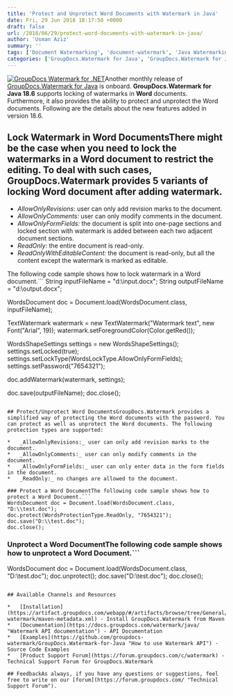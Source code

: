 ```yaml
---
title: 'Protect and Unprotect Word Documents with Watermark in Java'
date: Fri, 29 Jun 2018 18:17:50 +0000
draft: false
url: /2018/06/29/protect-word-documents-with-watermark-in-java/
author: 'Usman Aziz'
summary: ''
tags: ['Document Watermarking', 'document-watermark', 'Java Watermarking API', 'watermarking API for Java']
categories: ['GroupDocs.Watermark for Java', 'GroupDocs.Watermark for Java Release', 'GroupDocs.Watermark Product Family']
---
```


[![GroupDocs Watermark for .NET](http://blog.groupdocs.com/wp-content/uploads/sites/4/2018/01/groupdocs-watermark-java.png)](https://products.groupdocs.com/watermark/java)Another monthly release of [GroupDocs.Watermark for Java](https://products.groupdocs.com/watermark/java) is onboard. **GroupDocs.Watermark for Java 18.6** supports locking of watermarks in **Word** documents. Furthermore, it also provides the ability to protect and unprotect the Word documents. Following are the details about the new features added in version 18.6.

## Lock Watermark in Word DocumentsThere might be the case when you need to lock the watermarks in a Word document to restrict the editing. To deal with such cases, GroupDocs.Watermark provides 5 variants of locking Word document after adding watermark.

*   _AllowOnlyRevisions_: user can only add revision marks to the document.
*   _AllowOnlyComments:_ user can only modify comments in the document.
*   _AllowOnlyFormFields:_ the document is split into one-page sections and locked section with watermark is added between each two adjacent document sections.
*   _ReadOnly:_ the entire document is read-only.
*   _ReadOnlyWithEditableContent:_ the document is read-only, but all the content except the watermark is marked as editable.

The following code sample shows how to lock watermark in a Word document.```
String inputFileName = "d:\\input.docx";
String outputFileName = "d:\\output.docx";
 
WordsDocument doc = Document.load(WordsDocument.class, inputFileName);
 
TextWatermark watermark = new TextWatermark("Watermark text", new Font("Arial", 19));
watermark.setForegroundColor(Color.getRed());
 
WordsShapeSettings settings = new WordsShapeSettings();
settings.setLocked(true);
settings.setLockType(WordsLockType.AllowOnlyFormFields);
settings.setPassword("7654321");
 
doc.addWatermark(watermark, settings);
 
doc.save(outputFileName);
doc.close();
```For more details on this feature, please visit [this](https://docs.groupdocs.com/watermark/java/) documentation article.

## Protect/Unprotect Word DocumentsGroupDocs.Watermark provides a simplified way of protecting the Word documents with the password. You can protect as well as unprotect the Word documents. The following protection types are supported:

*   _AllowOnlyRevisions:_ user can only add revision marks to the document.
*   _AllowOnlyComments:_ user can only modify comments in the document.
*   _AllowOnlyFormFields:_ user can only enter data in the form fields in the document.
*   _ReadOnly:_ no changes are allowed to the document.

### Protect a Word DocumentThe following code sample shows how to protect a Word Document.```
WordsDocument doc = Document.load(WordsDocument.class, "D:\\test.doc");
doc.protect(WordsProtectionType.ReadOnly, "7654321");
doc.save("D:\\test.doc");
doc.close();
```

### Unprotect a Word DocumentThe following code sample shows how to unprotect a Word Document.```
WordsDocument doc = Document.load(WordsDocument.class, "D:\\test.doc");
doc.unprotect();
doc.save("D:\\test.doc");
doc.close();
```For more details on this feature, please visit [this](https://docs.groupdocs.com/display/watermarkjava/Protecting+Word+Documents) documentation article.

## Available Channels and Resources

*   [Installation](https://artifact.groupdocs.com/webapp/#/artifacts/browse/tree/General/repo/com/groupdocs/groupdocs-watermark/maven-metadata.xml) - Install GroupDocs.Watermark from Maven
*   [Documentation](https://docs.groupdocs.com/watermark/java/ "Watermark API documentation") - API Documentation
*   [Examples](https://github.com/groupdocs-watermark/GroupDocs.Watermark-for-Java "How to use Watermark API") - Source Code Examples
*   [Product Support Forum](https://forum.groupdocs.com/c/watermark) - Technical Support Forum for GroupDocs.Watermark

## FeedbackAs always, if you have any questions or suggestions, feel free to write on our [forum](https://forum.groupdocs.com/ "Technical Support Forum").





